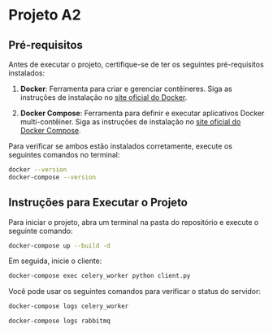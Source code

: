 # Projeto A2

## Pré-requisitos

Antes de executar o projeto, certifique-se de ter os seguintes pré-requisitos instalados:

1. **Docker**: Ferramenta para criar e gerenciar contêineres. Siga as instruções de instalação no [site oficial do Docker](https://docs.docker.com/get-docker/).

2. **Docker Compose**: Ferramenta para definir e executar aplicativos Docker multi-contêiner. Siga as instruções de instalação no [site oficial do Docker Compose](https://docs.docker.com/compose/install/).

Para verificar se ambos estão instalados corretamente, execute os seguintes comandos no terminal:

```bash
docker --version
docker-compose --version
```

## Instruções para Executar o Projeto

Para iniciar o projeto, abra um terminal na pasta do repositório e execute o seguinte comando:

```bash
docker-compose up --build -d
```

Em seguida, inicie o cliente:

```bash
docker-compose exec celery_worker python client.py
```

Você pode usar os seguintes comandos para verificar o status do servidor:

```bash
docker-compose logs celery_worker
```

```bash
docker-compose logs rabbitmq
```
